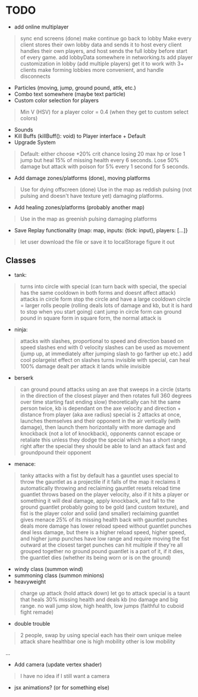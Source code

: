 # TODO

- add online multiplayer
> sync end screens (done)
> make continue go back to lobby
> Make every client stores their own lobby data and sends it to host
> every client handles their own players, and host sends the full lobby before
  start of every game.
> add lobbyData somewhere in networking.ts
> add player customization in lobby (add multiple players)
> get it to work with 3+ clients
> make forming lobbies more convenient, and handle disconnects
- Particles (moving, jump, ground pound, attk, etc.)
- Combo text somewhere (maybe text particle)
- Custom color selection for players
> Min V (HSV) for a player color = 0.4 (when they get to custom select colors)
- Sounds
- Kill Buffs (killBuff(): void) to Player interface + Default
- Upgrade System
> Default: either choose +20% crit chance losing 20 max hp or lose 1 jump but
  heal 15% of missing health every 6 seconds. Lose 50% damage but attack with
  poison for 5% every 1 second for 5 seconds.
- Add damage zones/platforms (done), moving platforms
> Use for dying offscreen (done)
> Use in the map as reddish pulsing (not pulsing and doesn't have texture yet)
  damaging platforms.
- Add healing zones/platforms (probably another map)
> Use in the map as greenish pulsing damaging platforms
- Save Replay functionality (map: map, inputs: {tick: input}, players: [...]}
> let user download the file or save it to localStorage figure it out

## Classes

- tank:
> turns into circle with special (can turn back with special, the special has
  the same cooldown in both forms and doesnt affect attack)
> attacks in circle form stop the circle and have a large cooldown
> circle = larger
> rolls people (rolling deals lots of damage and kb, but it is hard to stop
  when you start going)
> cant jump in circle form
> can ground pound in square form
> in square form, the normal attack is
- ninja:
> attacks with slashes, proportional to speed and direction based on speed
> slashes end with 0 velocity
> slashes can be used as movement (jump up, at immediately after jumping slash
  to go farther up etc.)
> add cool polargeist effect on slashes
> turns invisible with special, can heal 100% damage dealt per attack it lands
  while invisible
- berserk
> can ground pound
> attacks using an axe that sweeps in a circle (starts in the direction of the
  closest player and then rotates full 360 degrees over time starting fast
  ending slow) theoretically can hit the same person twice, kb is dependant on
  the axe velocity and direction + distance from player (aka axe radius)
> special is 2 attacks at once, launches themselves and their opponent in the
  air vertically (with damage), then launch them horizontally with more damage
  and knockback (not a lot of knockback), opponents cannot escape or retaliate
  this unless they dodge the special which has a short range, right after the
  special they should be able to land an attack fast and groundpound their
  opponent
- menace:
> tanky
> attacks with a fist
> by default has a gauntlet
> uses special to throw the gauntlet as a projectile
> if it falls of the map it reclaims it automatically
> throwing and reclaiming gauntlet resets reload time
> guantlet throws based on the player velocity, also if it hits a player or
  something it will deal damage, apply knockback, and fall to the ground
> guantlet probably going to be gold (and custom texture), and fist is the
  player color and solid (and smaller)
> reclaiming guantlet gives menace 25% of its missing health back
> with gauntlet punches deals more damage has lower reload speed
> without guantlet punches deal less damage, but there is a higher reload
  speed, higher speed, and higher jump
> punches have low range and require moving the fist outward at the closest
  target
> punches can hit multiple if they're all grouped together
> no ground pound
> guantlet is a part of it, if it dies, the guantlet dies (whether its being
  worn or is on the ground)
- windy class (summon wind)
- summoning class (summon minions)
- heavyweight
> charge up attack (hold attack down) let go to attack
> special is a taunt that heals 30% missing health and deals kb (no damage and
  big range.
> no wall jump
> slow, high health, low jumps (faithful to cuboid fight remade)
- double trouble
> 2 people, swap by using special
> each has their own unique melee attack
> share healthbar
> one is high mobility other is low mobility

...

- Add camera (update vertex shader)
> I have no idea if I still want a camera
- jsx animations? (or for something else)
